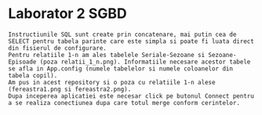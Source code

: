 # Laborator 2 SGBD

	Instructiunile SQL sunt create prin concatenare, mai putin cea de SELECT pentru tabela parinte care este simpla si poate fi luata direct din fisierul de configurare.
	Pentru relatiile 1-n am ales tabelele Seriale-Sezoane si Sezoane-Episoade (poza relatii_1_n.png). Informatiile necesare acestor tabele se afla in App.config (numele tabelelor si numele coloanelor din tabela copil).
	Am pus in acest repository si o poza cu relatiile 1-n alese (fereastra1.png si fereastra2.png).
	Dupa inceperea aplicatiei este necesar click pe butonul Connect pentru a se realiza conectiunea dupa care totul merge conform cerintelor.

